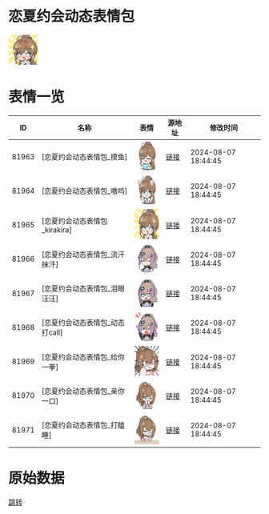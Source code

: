 # 恋夏约会动态表情包

<img src="./cover.png" height="60" alt="cover" />

# 表情一览

|ID|名称|表情|源地址|修改时间|
|----|----|----|----|----|
|81963|[恋夏约会动态表情包_摸鱼]|<img src="./pic/081963_%5B恋夏约会动态表情包_摸鱼%5D.gif" height="60" alt="摸鱼"/>|[链接](https://i0.hdslb.com/bfs/emote/b6498ad57d4576049eb389455271f90b9c1d8dba.gif)|2024-08-07 18:44:45|
|81964|[恋夏约会动态表情包_嗷呜]|<img src="./pic/081964_%5B恋夏约会动态表情包_嗷呜%5D.gif" height="60" alt="嗷呜"/>|[链接](https://i0.hdslb.com/bfs/emote/356787b1452c9cbbd12099df9d6872cbb4f15309.gif)|2024-08-07 18:44:45|
|81965|[恋夏约会动态表情包_kirakira]|<img src="./pic/081965_%5B恋夏约会动态表情包_kirakira%5D.gif" height="60" alt="kirakira"/>|[链接](https://i0.hdslb.com/bfs/emote/5863e7385f25384559e61fd5b2e374995a4576e8.gif)|2024-08-07 18:44:45|
|81966|[恋夏约会动态表情包_流汗抹汗]|<img src="./pic/081966_%5B恋夏约会动态表情包_流汗抹汗%5D.gif" height="60" alt="流汗抹汗"/>|[链接](https://i0.hdslb.com/bfs/emote/49c28ed16388657eb9bb2066ede802075b28ab42.gif)|2024-08-07 18:44:45|
|81967|[恋夏约会动态表情包_泪眼汪汪]|<img src="./pic/081967_%5B恋夏约会动态表情包_泪眼汪汪%5D.gif" height="60" alt="泪眼汪汪"/>|[链接](https://i0.hdslb.com/bfs/emote/8bd368e79a26ca507cc036889f8b2e10daaae21d.gif)|2024-08-07 18:44:45|
|81968|[恋夏约会动态表情包_动态打call]|<img src="./pic/081968_%5B恋夏约会动态表情包_动态打call%5D.gif" height="60" alt="动态打call"/>|[链接](https://i0.hdslb.com/bfs/emote/d4c4d0a88b59c64c31c1acf91084aa5a7f810773.gif)|2024-08-07 18:44:45|
|81969|[恋夏约会动态表情包_给你一拳]|<img src="./pic/081969_%5B恋夏约会动态表情包_给你一拳%5D.gif" height="60" alt="给你一拳"/>|[链接](https://i0.hdslb.com/bfs/emote/b551d2e28a229ffc8df96fd04fc76edfe3600ed3.gif)|2024-08-07 18:44:45|
|81970|[恋夏约会动态表情包_亲你一口]|<img src="./pic/081970_%5B恋夏约会动态表情包_亲你一口%5D.gif" height="60" alt="亲你一口"/>|[链接](https://i0.hdslb.com/bfs/emote/3185722203a1a04c6ebaf071dd58b07f0999fdf8.gif)|2024-08-07 18:44:45|
|81971|[恋夏约会动态表情包_打瞌睡]|<img src="./pic/081971_%5B恋夏约会动态表情包_打瞌睡%5D.gif" height="60" alt="打瞌睡"/>|[链接](https://i0.hdslb.com/bfs/emote/0cc06e01aaa360dae7f00e04063682734154c7dc.gif)|2024-08-07 18:44:45|

# 原始数据

[跳转](./raw.json)

